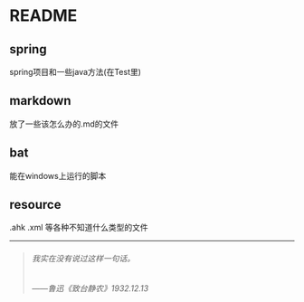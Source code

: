 # README

## spring

spring项目和一些java方法(在Test里)

## markdown

放了一些该怎么办的.md的文件

## bat

能在windows上运行的脚本

## resource

.ahk .xml 等各种不知道什么类型的文件

***

>###### 我实在没有说过这样一句话。
>###### ——鲁迅《致台静农》1932.12.13
